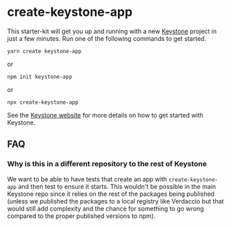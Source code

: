 # create-keystone-app

This starter-kit will get you up and running with a new [Keystone](https://keystonejs.com) project in just a few minutes. Run one of the following commands to get started.

```
yarn create keystone-app
```

or

```
npm init keystone-app
```

or

```
npx create-keystone-app
```

See the [Keystone website](https://keystonejs.com/docs/walkthroughs/getting-started-with-create-keystone-app) for more details on how to get started with Keystone.

## FAQ

### Why is this in a different repository to the rest of Keystone

We want to be able to have tests that create an app with `create-keystone-app` and then test to ensure it starts. This wouldn't be possible in the main Keystone repo since it relies on the rest of the packages being published (unless we published the packages to a local registry like Verdaccio but that would still add complexity and the chance for something to go wrong compared to the proper published versions to npm).
